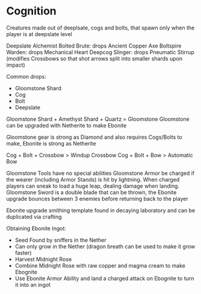 # Cognition

Creatures made out of deeplsate, cogs and bolts, that spawn only when the player is at deepslate level

Deepslate Alchemist
Bolted Brute: drops Ancient Copper Axe
Boltspire Warden: drops Mechanical Heart
Deepcog Slinger: drops Pneumatic Stirrup (modifies Crossbows so that shot arrows split into smaller shards upon impact)

Common drops: 
- Gloomstone Shard
- Cog
- Bolt
- Deepslate

Gloomstone Shard + Amethyst Shard + Quartz = Gloomstone 
Gloomstone can be upgraded with Netherite to make Ebonite 

Gloomstone gear is strong as Diamond and also requires Cogs/Bolts to make, Ebonite is strong as Netherite

Cog + Bolt + Crossbow > Windup Crossbow
Cog + Bolt + Bow > Automatic Bow

Gloomstone Tools have no special abilities
Gloomstone Armor be charged if the wearer (including Armor Stands) is hit by lightning. When charged players can sneak to load a huge leap, dealing damage when landing. 
Gloomstone Sword is a double blade that can be thrown, the Ebonite upgrade bounces between 3 enemies before returning back to the player

Ebonite upgrade smithing template found in decaying laboratory and can be duplicated via crafting

Obtaining Ebonite Ingot:
- Seed Found by sniffers in the Nether
- Can only grow in the Nether (dragon breath can be used to make it grow faster)
- Harvest Midnight Rose
- Combine Midnight Rose with raw copper and magma cream to make Ebognite
- Use Ebonite Armor Ability and land a charged attack on Ebognite to turn it into an ingot